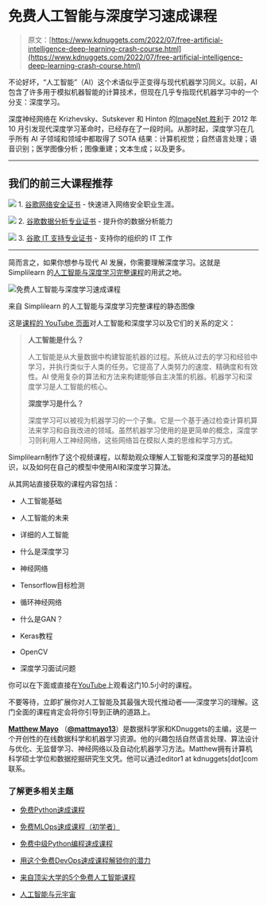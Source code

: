 # 免费人工智能与深度学习速成课程

> 原文：[https://www.kdnuggets.com/2022/07/free-artificial-intelligence-deep-learning-crash-course.html](https://www.kdnuggets.com/2022/07/free-artificial-intelligence-deep-learning-crash-course.html)

不论好坏，“人工智能”（AI）这个术语似乎正变得与现代机器学习同义。以前，AI 包含了许多用于模拟机器智能的计算技术，但现在几乎专指现代机器学习中的一个分支：深度学习。

深度神经网络在 Krizhevsky、Sutskever 和 Hinton 的[ImageNet 胜利](https://www.cs.toronto.edu/~kriz/imagenet_classification_with_deep_convolutional.pdf)于 2012 年 10 月引发现代深度学习革命时，已经存在了一段时间。从那时起，深度学习在几乎所有 AI 子领域和领域中都取得了 SOTA 结果：计算机视觉；自然语言处理；语音识别；医学图像分析；图像重建；文本生成；以及更多。

* * *

## 我们的前三大课程推荐

![](../Images/0244c01ba9267c002ef39d4907e0b8fb.png) 1\. [谷歌网络安全证书](https://www.kdnuggets.com/google-cybersecurity) - 快速进入网络安全职业生涯。

![](../Images/e225c49c3c91745821c8c0368bf04711.png) 2\. [谷歌数据分析专业证书](https://www.kdnuggets.com/google-data-analytics) - 提升你的数据分析能力

![](../Images/0244c01ba9267c002ef39d4907e0b8fb.png) 3\. [谷歌 IT 支持专业证书](https://www.kdnuggets.com/google-itsupport) - 支持你的组织的 IT 工作

* * *

简而言之，如果你想参与现代 AI 发展，你需要理解深度学习。这就是 Simplilearn 的[人工智能与深度学习完整课程](https://www.youtube.com/watch?app=desktop&v=yUjpGMdrWK0)的用武之地。

![免费人工智能与深度学习速成课程](../Images/bfe1c952ca93622cbe05366e3d8c8127.png)

来自 Simplilearn 的人工智能与深度学习完整课程的静态图像

这是[课程的 YouTube 页面](https://www.youtube.com/watch?app=desktop&v=yUjpGMdrWK0)对人工智能和深度学习以及它们的关系的定义：

> **人工智能是什么？**
> 
> 人工智能是从大量数据中构建智能机器的过程。系统从过去的学习和经验中学习，并执行类似于人类的任务。它提高了人类努力的速度、精确度和有效性。AI 使用复杂的算法和方法来构建能够自主决策的机器。机器学习和深度学习是人工智能的核心。
> 
> **深度学习是什么？**
> 
> 深度学习可以被视为机器学习的一个子集。它是一个基于通过检查计算机算法来学习和自我改进的领域。虽然机器学习使用的是更简单的概念，深度学习则利用人工神经网络，这些网络旨在模拟人类的思维和学习方式。

Simplilearn制作了这个视频课程，以帮助观众理解人工智能和深度学习的基础知识，以及如何在自己的模型中使用AI和深度学习算法。

从其网站直接获取的课程内容包括：

+   人工智能基础

+   人工智能的未来

+   详细的人工智能

+   什么是深度学习

+   神经网络

+   Tensorflow目标检测

+   循环神经网络

+   什么是GAN？

+   Keras教程

+   OpenCV

+   深度学习面试问题

你可以在下面或直接在[YouTube](https://www.youtube.com/watch?app=desktop&v=yUjpGMdrWK0)上观看这门10.5小时的课程。

不要等待，立即扩展你对人工智能及其最强大现代推动者——深度学习的理解。这门全面的课程肯定会将你引导到正确的道路上。

**[Matthew Mayo](https://www.linkedin.com/in/mattmayo13/)** （[**@mattmayo13**](https://twitter.com/mattmayo13)）是数据科学家和KDnuggets的主编，这是一个开创性的在线数据科学和机器学习资源。他的兴趣包括自然语言处理、算法设计与优化、无监督学习、神经网络以及自动化机器学习方法。Matthew拥有计算机科学硕士学位和数据挖掘研究生文凭。他可以通过editor1 at kdnuggets[dot]com联系。

### 了解更多相关主题

+   [免费Python速成课程](https://www.kdnuggets.com/2022/07/free-python-crash-course.html)

+   [免费MLOps速成课程（初学者）](https://www.kdnuggets.com/2022/08/free-mlops-crash-course.html)

+   [免费中级Python编程速成课程](https://www.kdnuggets.com/2022/12/free-intermediate-python-programming-crash-course.html)

+   [用这个免费DevOps速成课程解锁你的潜力](https://www.kdnuggets.com/2023/03/corise-unlock-potential-with-this-free-devops-crash-course.html)

+   [来自顶尖大学的5个免费人工智能课程](https://www.kdnuggets.com/5-free-artificial-intelligence-courses-from-top-universities)

+   [人工智能与元宇宙](https://www.kdnuggets.com/2022/02/artificial-intelligence-metaverse.html)
